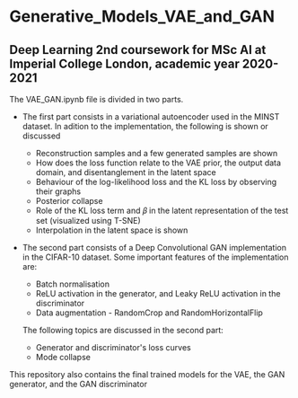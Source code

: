 # Generative_Models_VAE_and_GAN

## Deep Learning 2nd coursework for MSc AI at Imperial College London, academic year 2020-2021

The VAE_GAN.ipynb file is divided in two parts.

* The first part consists in a variational autoencoder used in the MINST dataset. In adition to the implementation, the following is shown or discussed
    * Reconstruction samples and a few generated samples are shown
    * How does the loss function relate to the VAE prior, the output data domain, and disentanglement in the latent space
    * Behaviour of the log-likelihood loss and the KL loss by observing their graphs
    * Posterior collapse
    * Role of the KL loss term and 𝛽 in the latent representation of the test set (visualized using T-SNE)
    * Interpolation in the latent space is shown
   
* The second part consists of a Deep Convolutional GAN implementation in the CIFAR-10 dataset. Some important features of the implementation are:
    * Batch normalisation 
    * ReLU activation in the generator, and Leaky ReLU activation in the discriminator
    * Data augmentation - RandomCrop and RandomHorizontalFlip
   
   The following topics are discussed in the second part:
    * Generator and discriminator's loss curves
    * Mode collapse


This repository also contains the final trained models for the VAE, the GAN generator, and the GAN discriminator
